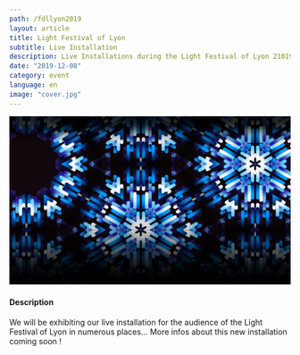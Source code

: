 ```yaml
---
path: /fdllyon2019
layout: article
title: Light Festival of Lyon
subtitle: Live Installation
description: Live Installations during the Light Festival of Lyon 21019
date: "2019-12-08"
category: event
language: en
image: "cover.jpg"
---
```



![Cover](cover.jpg)

#### Description

We will be exhibiting our live installation for the audience of the Light Festival of Lyon in numerous places... More infos about this new installation coming soon !